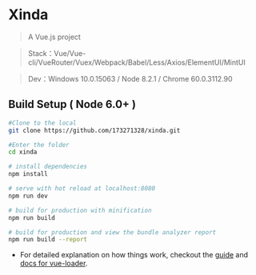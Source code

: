 # Xinda

> A Vue.js project

> Stack：Vue/Vue-cli/VueRouter/Vuex/Webpack/Babel/Less/Axios/ElementUI/MintUI

> Dev：Windows 10.0.15063 / Node 8.2.1 / Chrome 60.0.3112.90

## Build Setup ( Node 6.0+ )

``` bash
#Clone to the local
git clone https://github.com/173271328/xinda.git

#Enter the folder
cd xinda

# install dependencies
npm install

# serve with hot reload at localhost:8080
npm run dev

# build for production with minification
npm run build

# build for production and view the bundle analyzer report
npm run build --report
```

* For detailed explanation on how things work, checkout the [guide](http://vuejs-templates.github.io/webpack/) and [docs for vue-loader](http://vuejs.github.io/vue-loader).
